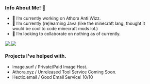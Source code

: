 ### Info About Me! 🚧

- 🔭 I’m currently working on Athora Anti Wizz.
- 🌱 I’m currently (re)learning Java (like the minecraft lang, thought it would be cool to code minecraft mods lol.)
- 👯 I’m looking to collaborate on nothing as of currently.

<a href="https://github.com/caisticalhour/caisticalhour">
  <img align="center" src="https://github-readme-stats.vercel.app/api/pin/?username=caisticalhour&repo=caisticalhour" />
</a>
<a href="https://github.com/caisticalhour/athora">
  <img align="center" src="https://github-readme-stats.vercel.app/api/pin/?username=caisticalhour&repo=athora" />
</a>

### Projects I've helped with.

- Image.surf / Private/Paid Image Host.
- Athora.xyz / Unreleased Tool Service Coming Soon.
- Hectic.email / Good Email Service! 10/10

